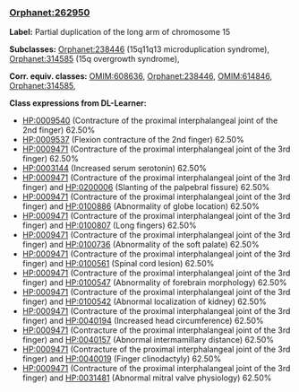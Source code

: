 
### [Orphanet:262950](http://www.orpha.net/ORDO/Orphanet_262950)
**Label:** Partial duplication of the long arm of chromosome 15

**Subclasses:** [Orphanet:238446](http://www.orpha.net/ORDO/Orphanet_238446) (15q11q13 microduplication syndrome), [Orphanet:314585](http://www.orpha.net/ORDO/Orphanet_314585) (15q overgrowth syndrome), 

**Corr. equiv. classes:** [OMIM:608636](http://purl.obolibrary.org/obo/OMIM_608636), [Orphanet:238446](http://www.orpha.net/ORDO/Orphanet_238446), [OMIM:614846](http://purl.obolibrary.org/obo/OMIM_614846), [Orphanet:314585](http://www.orpha.net/ORDO/Orphanet_314585), 

**Class expressions from DL-Learner:**

- [HP:0009540](http://purl.obolibrary.org/obo/HP_0009540) (Contracture of the proximal interphalangeal joint of the 2nd finger) 62.50%
- [HP:0009537](http://purl.obolibrary.org/obo/HP_0009537) (Flexion contracture of the 2nd finger) 62.50%
- [HP:0009471](http://purl.obolibrary.org/obo/HP_0009471) (Contracture of the proximal interphalangeal joint of the 3rd finger) 62.50%
- [HP:0003144](http://purl.obolibrary.org/obo/HP_0003144) (Increased serum serotonin) 62.50%
- [HP:0009471](http://purl.obolibrary.org/obo/HP_0009471) (Contracture of the proximal interphalangeal joint of the 3rd finger) and [HP:0200006](http://purl.obolibrary.org/obo/HP_0200006) (Slanting of the palpebral fissure) 62.50%
- [HP:0009471](http://purl.obolibrary.org/obo/HP_0009471) (Contracture of the proximal interphalangeal joint of the 3rd finger) and [HP:0100886](http://purl.obolibrary.org/obo/HP_0100886) (Abnormality of globe location) 62.50%
- [HP:0009471](http://purl.obolibrary.org/obo/HP_0009471) (Contracture of the proximal interphalangeal joint of the 3rd finger) and [HP:0100807](http://purl.obolibrary.org/obo/HP_0100807) (Long fingers) 62.50%
- [HP:0009471](http://purl.obolibrary.org/obo/HP_0009471) (Contracture of the proximal interphalangeal joint of the 3rd finger) and [HP:0100736](http://purl.obolibrary.org/obo/HP_0100736) (Abnormality of the soft palate) 62.50%
- [HP:0009471](http://purl.obolibrary.org/obo/HP_0009471) (Contracture of the proximal interphalangeal joint of the 3rd finger) and [HP:0100561](http://purl.obolibrary.org/obo/HP_0100561) (Spinal cord lesion) 62.50%
- [HP:0009471](http://purl.obolibrary.org/obo/HP_0009471) (Contracture of the proximal interphalangeal joint of the 3rd finger) and [HP:0100547](http://purl.obolibrary.org/obo/HP_0100547) (Abnormality of forebrain morphology) 62.50%
- [HP:0009471](http://purl.obolibrary.org/obo/HP_0009471) (Contracture of the proximal interphalangeal joint of the 3rd finger) and [HP:0100542](http://purl.obolibrary.org/obo/HP_0100542) (Abnormal localization of kidney) 62.50%
- [HP:0009471](http://purl.obolibrary.org/obo/HP_0009471) (Contracture of the proximal interphalangeal joint of the 3rd finger) and [HP:0040194](http://purl.obolibrary.org/obo/HP_0040194) (Increased head circumference) 62.50%
- [HP:0009471](http://purl.obolibrary.org/obo/HP_0009471) (Contracture of the proximal interphalangeal joint of the 3rd finger) and [HP:0040157](http://purl.obolibrary.org/obo/HP_0040157) (Abnormal intermamillary distance) 62.50%
- [HP:0009471](http://purl.obolibrary.org/obo/HP_0009471) (Contracture of the proximal interphalangeal joint of the 3rd finger) and [HP:0040019](http://purl.obolibrary.org/obo/HP_0040019) (Finger clinodactyly) 62.50%
- [HP:0009471](http://purl.obolibrary.org/obo/HP_0009471) (Contracture of the proximal interphalangeal joint of the 3rd finger) and [HP:0031481](http://purl.obolibrary.org/obo/HP_0031481) (Abnormal mitral valve physiology) 62.50%


